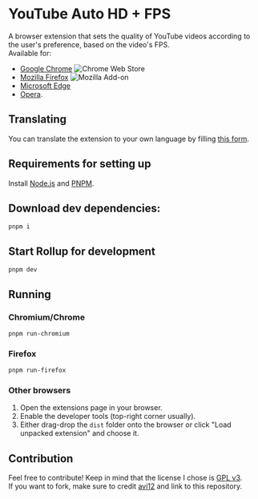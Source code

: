 # YouTube Auto HD + FPS
A browser extension that sets the quality of YouTube videos according to the user's preference, based on the video's FPS.  
Available for:
* [Google Chrome](https://chrome.google.com/webstore/detail/fcphghnknhkimeagdglkljinmpbagone) ![Chrome Web Store](https://img.shields.io/chrome-web-store/users/fcphghnknhkimeagdglkljinmpbagone?color=white&label=users&style=flat-square)
* [Mozilla Firefox](https://addons.mozilla.org/addon/youtube-auto-hd-fps) ![Mozilla Add-on](https://img.shields.io/amo/users/youtube-auto-hd-fps?color=white&label=users&style=flat-square)
* [Microsoft Edge](https://microsoftedge.microsoft.com/addons/detail/ggnepcoiimddpmjaoejhdfppjbcnfaom)
* [Opera](https://addons.opera.com/en/extensions/details/youtube-auto-hd-fps).

## Translating
You can translate the extension to your own language by filling [this form](https://apps.jeurissen.co/auto-hd-fps-for-youtube/translate).

## Requirements for setting up
Install [Node.js](https://nodejs.org) and [PNPM](https://pnpm.js.org/en/installation).

## Download dev dependencies:
```shell script
pnpm i
```
## Start Rollup for development
```shell script
pnpm dev
````
## Running
### Chromium/Chrome
```shell script
pnpm run-chromium
```
### Firefox
```shell script
pnpm run-firefox
```
### Other browsers
1. Open the extensions page in your browser.
1. Enable the developer tools (top-right corner usually).
1. Either drag-drop the `dist` folder onto the browser or click "Load unpacked extension" and choose it.  

## Contribution
Feel free to contribute! Keep in mind that the license I chose is [GPL v3](/LICENSE).  
If you want to fork, make sure to credit [avi12](https://avi12.com) and link to this repository.